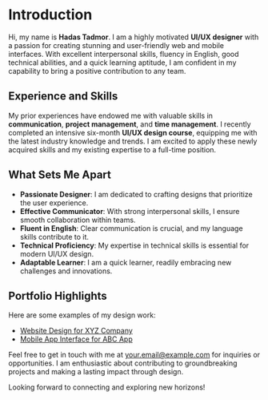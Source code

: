 # Introduction

Hi, my name is **Hadas Tadmor**. I am a highly motivated **UI/UX designer** with a passion for creating stunning and user-friendly web and mobile interfaces. With excellent interpersonal skills, fluency in English, good technical abilities, and a quick learning aptitude, I am confident in my capability to bring a positive contribution to any team.

## Experience and Skills

My prior experiences have endowed me with valuable skills in **communication**, **project management**, and **time management**. I recently completed an intensive six-month **UI/UX design course**, equipping me with the latest industry knowledge and trends. I am excited to apply these newly acquired skills and my existing expertise to a full-time position.

## What Sets Me Apart

- **Passionate Designer**: I am dedicated to crafting designs that prioritize the user experience.
- **Effective Communicator**: With strong interpersonal skills, I ensure smooth collaboration within teams.
- **Fluent in English**: Clear communication is crucial, and my language skills contribute to it.
- **Technical Proficiency**: My expertise in technical skills is essential for modern UI/UX design.
- **Adaptable Learner**: I am a quick learner, readily embracing new challenges and innovations.

## Portfolio Highlights

Here are some examples of my design work:

- [Website Design for XYZ Company](https://example.com/xyz-website)
- [Mobile App Interface for ABC App](https://example.com/abc-app)

Feel free to get in touch with me at [your.email@example.com](mailto:your.email@example.com) for inquiries or opportunities. I am enthusiastic about contributing to groundbreaking projects and making a lasting impact through design.

Looking forward to connecting and exploring new horizons!
